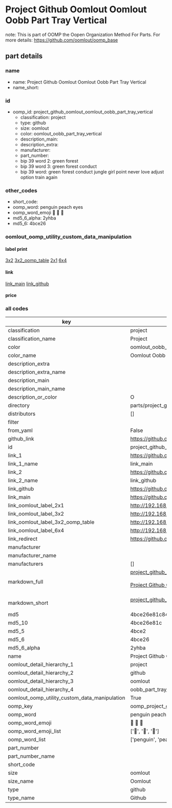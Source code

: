 # Project Github Oomlout Oomlout Oobb Part Tray Vertical  

note: This is part of OOMP the Oopen Organization Method For Parts. For more details: https://github.com/oomlout/oomp_base

##  part details
  







### name
* name: Project Github Oomlout Oomlout Oobb Part Tray Vertical
* name_short: 
### id
* oomp_id: project_github_oomlout_oomlout_oobb_part_tray_vertical
  * classification: project
  * type: github
  * size: oomlout
  * color: oomlout_oobb_part_tray_vertical
  * description_main: 
  * description_extra: 
  * manufacturer: 
  * part_number: 
  * bip 39 word 2: green forest
  * bip 39 word 3: green forest conduct
  * bip 39 word: green forest conduct jungle girl point never love adjust option train again

### other_codes
* short_code: 
* oomp_word: penguin peach eyes
* oomp_word_emoji :penguin: :peach: :eyes:
* md5_6_alpha: 2yhba
* md5_6: 4bce26






### oomlout_oomp_utility_custom_data_manipulation
#### label print
[3x2](http://192.168.1.245:1112/?label=oomp%202yhba)
[3x2_oomp_table](http://192.168.1.108:1112/?label=oomp%202yhba)
[2x1](http://192.168.1.242:1112/?label=oomp%202yhba)
[6x4](http://192.168.1.55:1112/?label=oomp%202yhba)    

#### link

[link_main](https://github.com/oomlout/oomlout_oomp_version_1_messy/tree/main/parts/project_github_oomlout_oomlout_oobb_part_tray_vertical) [link_github](https://github.com/oomlout/oomlout_oomp_version_1_messy/tree/main/parts/project_github_oomlout_oomlout_oobb_part_tray_vertical)                             

#### price







### all codes 
| key | value |  
| --- | --- |  
| classification | project |  
| classification_name | Project |  
| color | oomlout_oobb_part_tray_vertical |  
| color_name | Oomlout Oobb Part Tray Vertical |  
| description_extra |  |  
| description_extra_name |  |  
| description_main |  |  
| description_main_name |  |  
| description_or_color | O  |  
| directory | parts/project_github_oomlout_oomlout_oobb_part_tray_vertical |  
| distributors | [] |  
| filter |  |  
| from_yaml | False |  
| github_link | https://github.com/oomlout/oomlout_oomp_part_src/tree/main/parts/project_github_oomlout_oomlout_oobb_part_tray_vertical |  
| id | project_github_oomlout_oomlout_oobb_part_tray_vertical |  
| link_1 | https://github.com/oomlout/oomlout_oomp_version_1_messy/tree/main/parts/project_github_oomlout_oomlout_oobb_part_tray_vertical |  
| link_1_name | link_main |  
| link_2 | https://github.com/oomlout/oomlout_oomp_version_1_messy/tree/main/parts/project_github_oomlout_oomlout_oobb_part_tray_vertical |  
| link_2_name | link_github |  
| link_github | https://github.com/oomlout/oomlout_oomp_version_1_messy/tree/main/parts/project_github_oomlout_oomlout_oobb_part_tray_vertical |  
| link_main | https://github.com/oomlout/oomlout_oomp_version_1_messy/tree/main/parts/project_github_oomlout_oomlout_oobb_part_tray_vertical |  
| link_oomlout_label_2x1 | http://192.168.1.242:1112/?label=oomp%202yhba |  
| link_oomlout_label_3x2 | http://192.168.1.245:1112/?label=oomp%202yhba |  
| link_oomlout_label_3x2_oomp_table | http://192.168.1.108:1112/?label=oomp%202yhba |  
| link_oomlout_label_6x4 | http://192.168.1.55:1112/?label=oomp%202yhba |  
| link_redirect | https://github.com/oomlout/oomlout_oomp_version_1_messy/tree/main/parts/project_github_oomlout_oomlout_oobb_part_tray_vertical |  
| manufacturer |  |  
| manufacturer_name |  |  
| manufacturers | [] |  
| markdown_full | [project_github_oomlout_oomlout_oobb_part_tray_vertical](none)<br>[](none)<br>[Project Github Oomlout Oomlout Oobb Part Tray Vertical](none)<br><br> |  
| markdown_short | [project_github_oomlout_oomlout_oobb_part_tray_vertical](none)<br><br> |  
| md5 | 4bce26e81c8472a29d3127905d96cb32 |  
| md5_10 | 4bce26e81c |  
| md5_5 | 4bce2 |  
| md5_6 | 4bce26 |  
| md5_6_alpha | 2yhba |  
| name | Project Github Oomlout Oomlout Oobb Part Tray Vertical |  
| oomlout_detail_hierarchy_1 | project |  
| oomlout_detail_hierarchy_2 | github |  
| oomlout_detail_hierarchy_3 | oomlout |  
| oomlout_detail_hierarchy_4 | oobb_part_tray_vertical |  
| oomlout_oomp_utility_custom_data_manipulation | True |  
| oomp_key | oomp_project_github_oomlout_oomlout_oobb_part_tray_vertical |  
| oomp_word | penguin peach eyes |  
| oomp_word_emoji | :penguin: :peach: :eyes: |  
| oomp_word_emoji_list | [':penguin:', ':peach:', ':eyes:'] |  
| oomp_word_list | ['penguin', 'peach', 'eyes'] |  
| part_number |  |  
| part_number_name |  |  
| short_code |  |  
| size | oomlout |  
| size_name | Oomlout |  
| type | github |  
| type_name | Github |  
